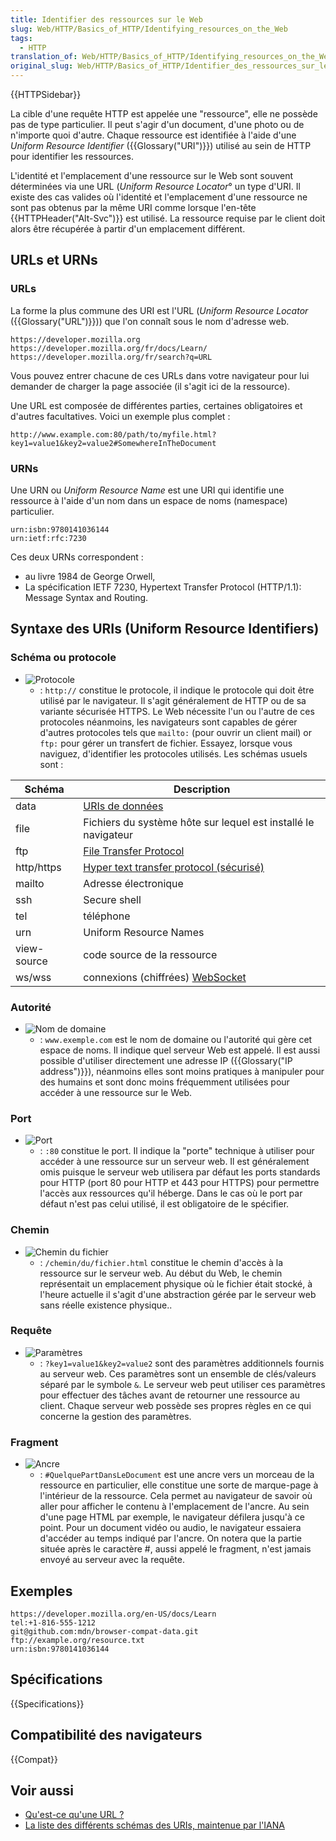 ```yaml
---
title: Identifier des ressources sur le Web
slug: Web/HTTP/Basics_of_HTTP/Identifying_resources_on_the_Web
tags:
  - HTTP
translation_of: Web/HTTP/Basics_of_HTTP/Identifying_resources_on_the_Web
original_slug: Web/HTTP/Basics_of_HTTP/Identifier_des_ressources_sur_le_Web
---
```


{{HTTPSidebar}}

La cible d'une requête HTTP est appelée une "ressource", elle ne possède pas de type particulier. Il peut s'agir d'un document, d'une photo ou de n'importe quoi d'autre. Chaque ressource est identifiée à l'aide d'une _Uniform Resource Identifier_ ({{Glossary("URI")}}) utilisé au sein de HTTP pour identifier les ressources.

L'identité et l'emplacement d'une ressource sur le Web sont souvent déterminées via une URL (*Uniform Resource Locator*° un type d'URI. Il existe des cas valides où l'identité et l'emplacement d'une ressource ne sont pas obtenus par la même URI comme lorsque l'en-tête {{HTTPHeader("Alt-Svc")}} est utilisé. La ressource requise par le client doit alors être récupérée à partir d'un emplacement différent.

## URLs et URNs

### URLs

La forme la plus commune des URI est l'URL (_Uniform Resource Locator_ ({{Glossary("URL")}})) que l'on connaît sous le nom d'adresse web.

```
https://developer.mozilla.org
https://developer.mozilla.org/fr/docs/Learn/
https://developer.mozilla.org/fr/search?q=URL
```

Vous pouvez entrer chacune de ces URLs dans votre navigateur pour lui demander de charger la page associée (il s'agit ici de la ressource).

Une URL est composée de différentes parties, certaines obligatoires et d'autres facultatives. Voici un exemple plus complet :

```
http://www.example.com:80/path/to/myfile.html?key1=value1&key2=value2#SomewhereInTheDocument
```

### URNs

Une URN ou _Uniform Resource Name_ est une URI qui identifie une ressource à l'aide d'un nom dans un espace de noms (namespace) particulier.

```
urn:isbn:9780141036144
urn:ietf:rfc:7230
```

Ces deux URNs correspondent :

- au livre 1984 de George Orwell,
- La spécification IETF 7230, Hypertext Transfer Protocol (HTTP/1.1): Message Syntax and Routing.

## Syntaxe des URIs (Uniform Resource Identifiers)

### Schéma ou protocole

- ![Protocole](mdn-url-protocol@x2.png)
  - : `http://` constitue le protocole, il indique le protocole qui doit être utilisé par le navigateur. Il s'agit généralement de HTTP ou de sa variante sécurisée HTTPS. Le Web nécessite l'un ou l'autre de ces protocoles néanmoins, les navigateurs sont capables de gérer d'autres protocoles tels que `mailto:` (pour ouvrir un client mail) or `ftp:` pour gérer un transfert de fichier. Essayez, lorsque vous naviguez, d'identifier les protocoles utilisés. Les schémas usuels sont :

| Schéma      | Description                                                         |
| ----------- | ------------------------------------------------------------------- |
| data        | [URIs de données](/fr/docs/Web/HTTP/Basics_of_HTTP/Data_URIs)       |
| file        | Fichiers du système hôte sur lequel est installé le navigateur      |
| ftp         | [File Transfer Protocol](/fr/docs/Glossary/FTP)                     |
| http/https  | [Hyper text transfer protocol (sécurisé)](/fr/docs/Glossary/HTTP)   |
| mailto      | Adresse électronique                                                |
| ssh         | Secure shell                                                        |
| tel         | téléphone                                                           |
| urn         | Uniform Resource Names                                              |
| view-source | code source de la ressource                                         |
| ws/wss      | connexions (chiffrées) [WebSocket](/fr/docs/Web/API/WebSockets_API) |

### Autorité

- ![Nom de domaine](mdn-url-domain@x2.png)
  - : `www.exemple.com` est le nom de domaine ou l'autorité qui gère cet espace de noms. Il indique quel serveur Web est appelé. Il est aussi possible d'utiliser directement une adresse IP ({{Glossary("IP address")}}), néanmoins elles sont moins pratiques à manipuler pour des humains et sont donc moins fréquemment utilisées pour accéder à une ressource sur le Web.

### Port

- ![Port](mdn-url-port@x2.png)
  - : `:80` constitue le port. Il indique la "porte" technique à utiliser pour accéder à une ressource sur un serveur web. Il est généralement omis puisque le serveur web utilisera par défaut les ports standards pour HTTP (port 80 pour HTTP et 443 pour HTTPS) pour permettre l'accès aux ressources qu'il héberge. Dans le cas où le port par défaut n'est pas celui utilisé, il est obligatoire de le spécifier.

### Chemin

- ![Chemin du fichier](mdn-url-path@x2.png)
  - : `/chemin/du/fichier.html` constitue le chemin d'accès à la ressource sur le serveur web. Au début du Web, le chemin représentait un emplacement physique où le fichier était stocké, à l'heure actuelle il s'agit d'une abstraction gérée par le serveur web sans réelle existence physique..

### Requête

- ![Paramètres](mdn-url-parameters@x2.png)
  - : `?key1=value1&key2=value2` sont des paramètres additionnels fournis au serveur web. Ces paramètres sont un ensemble de clés/valeurs séparé par le symbole `&`. Le serveur web peut utiliser ces paramètres pour effectuer des tâches avant de retourner une ressource au client. Chaque serveur web possède ses propres règles en ce qui concerne la gestion des paramètres.

### Fragment

- ![Ancre](mdn-url-anchor@x2.png)
  - : `#QuelquePartDansLeDocument` est une ancre vers un morceau de la ressource en particulier, elle constitue une sorte de marque-page à l'intérieur de la ressource. Cela permet au navigateur de savoir où aller pour afficher le contenu à l'emplacement de l'ancre. Au sein d'une page HTML par exemple, le navigateur défilera jusqu'à ce point. Pour un document vidéo ou audio, le navigateur essaiera d'accéder au temps indiqué par l'ancre. On notera que la partie située après le caractère #, aussi appelé le fragment, n'est jamais envoyé au serveur avec la requête.

## Exemples

```
https://developer.mozilla.org/en-US/docs/Learn
tel:+1-816-555-1212
git@github.com:mdn/browser-compat-data.git
ftp://example.org/resource.txt
urn:isbn:9780141036144
```

## Spécifications

{{Specifications}}

## Compatibilité des navigateurs

{{Compat}}

## Voir aussi

- [Qu'est-ce qu'une URL ?](/fr/docs/Learn/Common_questions/What_is_a_URL)
- [La liste des différents schémas des URIs, maintenue par l'IANA](https://www.iana.org/assignments/uri-schemes/uri-schemes.xhtml)

